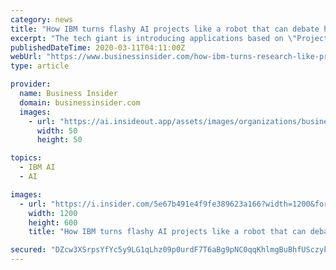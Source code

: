 ```yaml
---
category: news
title: "How IBM turns flashy AI projects like a robot that can debate humans into commercial products for enterprises"
excerpt: "The tech giant is introducing applications based on \"Project Debater\" that can autonomously cluster similar documents and understand idioms."
publishedDateTime: 2020-03-11T04:11:00Z
webUrl: "https://www.businessinsider.com/how-ibm-turns-research-like-project-debater-into-enterprise-products-2020-3"
type: article

provider:
  name: Business Insider
  domain: businessinsider.com
  images:
    - url: "https://ai.insideout.app/assets/images/organizations/businessinsider.com-50x50.jpg"
      width: 50
      height: 50

topics:
  - IBM AI
  - AI

images:
  - url: "https://i.insider.com/5e67b491e4f9fe389623a166?width=1200&format=jpeg"
    width: 1200
    height: 600
    title: "How IBM turns flashy AI projects like a robot that can debate humans into commercial products for enterprises"

secured: "DZcw3XSrpsYfYc5y9LG1qLhz09p0urdF7T6aBg9pNC0qqKhlmgBuBhfUSczykXxa3t1Ybbwb7xvAZ1tLK9H2LYaduAcA8IdtqDieKjxQ1LsBUGpUekJvS3O85NyvouNLV7psQv4JcNj7EmtLnW94eNvfXUPNdmMHbSQDLtq3/VFyZhrDgoBO6u3RUwfeGJEIzlGCgXeMDDICkynz7DQnxh11U6SVN+lCDml8htcc15GCjCE51mgNsviC90cQeLCHw+L5IcXdDZ1wYUXViyVaNjyqL3s7Qdy3p/QZiYc00AyviSCCWpKPq5WVkqU35Q3o;Zl8AjKDb4YeTGWJO28Si8Q=="
---
```


